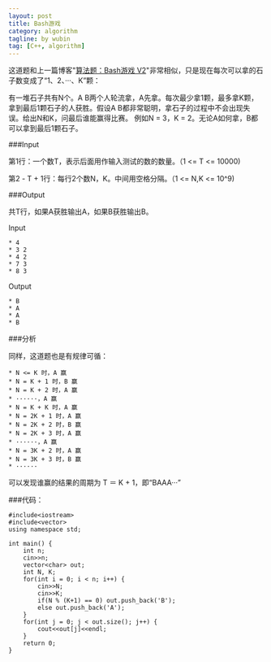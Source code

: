 ```yaml
---
layout: post
title: Bash游戏
category: algorithm
tagline: by wubin
tag: [C++, algorithm]
---
```


这道题和上一篇博客"[算法题：Bash游戏 V2](http://binwu.net/2014/10/10/51nod-bash-game-v2.html)"非常相似，只是现在每次可以拿的石子数变成了“1、2、···、K”颗：

<!--more-->

有一堆石子共有N个。A B两个人轮流拿，A先拿。每次最少拿1颗，最多拿K颗，拿到最后1颗石子的人获胜。假设A B都非常聪明，拿石子的过程中不会出现失误。给出N和K，问最后谁能赢得比赛。
例如N = 3，K = 2。无论A如何拿，B都可以拿到最后1颗石子。

###Input

第1行：一个数T，表示后面用作输入测试的数的数量。（1 <= T <= 10000)

第2 - T + 1行：每行2个数N，K。中间用空格分隔。（1 <= N,K <= 10^9)


###Output

共T行，如果A获胜输出A，如果B获胜输出B。

Input

    * 4
    * 3 2
    * 4 2
    * 7 3
    * 8 3

Output

    * B
    * A
    * A
    * B

###分析

同样，这道题也是有规律可循：

    * N <= K 时，A 赢
    * N = K + 1 时，B 赢
    * N = K + 2 时，A 赢
    * ······，A 赢
    * N = K + K 时，A 赢
    * N = 2K + 1 时，A 赢
    * N = 2K + 2 时，B 赢
    * N = 2K + 3 时，A 赢
    * ······，A 赢
    * N = 3K + 2 时，A 赢
    * N = 3K + 3 时，B 赢
    * ······

可以发现谁赢的结果的周期为 T ＝ K + 1，即“BAAA···”

###代码：

    #include<iostream>
    #include<vector>
    using namespace std;

    int main() {
        int n;
        cin>>n;
        vector<char> out;
        int N, K;
        for(int i = 0; i < n; i++) {
            cin>>N;
            cin>>K;
            if(N % (K+1) == 0) out.push_back('B');
            else out.push_back('A');
        }
        for(int j = 0; j < out.size(); j++) {
            cout<<out[j]<<endl;
        }
        return 0;
    }